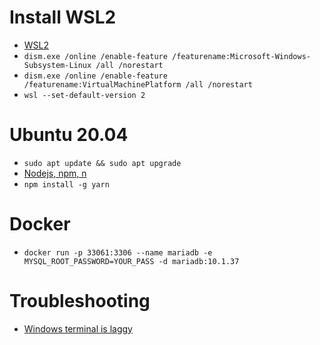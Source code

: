 # Install WSL2
- [WSL2](https://docs.microsoft.com/fr-fr/windows/wsl/install-win10)
- `dism.exe /online /enable-feature /featurename:Microsoft-Windows-Subsystem-Linux /all /norestart`
- `dism.exe /online /enable-feature /featurename:VirtualMachinePlatform /all /norestart`
- `wsl --set-default-version 2`

# Ubuntu 20.04
- `sudo apt update && sudo apt upgrade`
- [Nodejs, npm, n](https://www.npmjs.com/package/n#installation)
- `npm install -g yarn`

# Docker
- `docker run -p 33061:3306 --name mariadb -e MYSQL_ROOT_PASSWORD=YOUR_PASS -d mariadb:10.1.37`

# Troubleshooting
- [Windows terminal is laggy](https://github.com/microsoft/terminal/issues/649#issuecomment-736124145)

